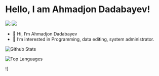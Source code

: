 <h1>Hello, I am Ahmadjon Dadabayev!</h1>

<img src="https://img.shields.io/badge/-HTML-e34f26?logo=html5&logoColor=fff"> <img src="https://img.shields.io/badge/-CSS-#1572B6?logo=CSS&logoColor=#1572B6">

- 👋 Hi, I’m Ahmadjon Dadabayev
- 👀 I’m interested in Programming, data editing, system administrator.

![Github Stats](https://github-readme-stats.vercel.app/api?username=Akhmadjonuz&count_private=false&show_icons=true&theme=radical)

![Top Languages](https://github-readme-stats.vercel.app/api/top-langs/?username=Akhmadjonuz&show_icons=true&theme=radical)

![
